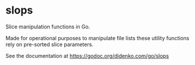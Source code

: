 # slops

Slice manipulation functions in Go.

Made for operational purposes to manipulate file lists these utility functions rely on pre-sorted slice parameters.

See the documentation at https://godoc.org/didenko.com/go/slops
